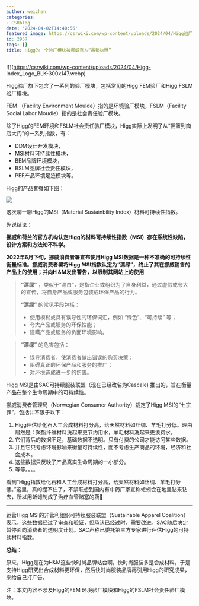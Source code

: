 ```yaml
---
author: weizhan
categories:
- CSRblog
date: '2024-04-02T14:40:56'
featured_image: https://csrwiki.com/wp-content/uploads/2024/04/Higg验厂套餐.webp
id: 2957
tags: []
title: Higg的一个验厂模块被挪威官方“吊销执照”
---
```


![](https://csrwiki.com/wp-content/uploads/2024/04/Higg-
Index_Logo_BLK-300x147.webp)

Higg验厂旗下包含了一系列的验厂模块，包括常见的Higg FEM验厂和Higg FSLM验厂模块。

FEM （Facility Environment Moulde）指的是环境验厂模块，FSLM（Facility Social Labor
Moudle）指的是社会责任验厂模块。

除了Higg的FEM环境和FSLM社会责任验厂模块，Higg实际上发明了从“摇篮到商店大门”的一系列指数，有：

  * DDM设计开发模块，
  * MSI材料可持续性模块，
  * BEM品牌环境模块，
  * BSLM品牌社会责任模块，
  * PEF产品环境足迹模块等。

Higg的产品套餐如下图：

![](https://csrwiki.com/wp-content/uploads/2024/04/Higg验厂套餐-1024x350.webp)

这次聊一聊Higg的MSI（Material Sustainbility Index）材料可持续性指数。

先说结论：

**挪威和荷兰的官方机构认定Higg的材料可持续性指数（MSI）存在系统性缺陷，设计方案和方法论不科学。**

**2022年6月下旬，挪威消费者署宣布使用Higg MSI数据是一种不准确的可持续性衡量标准。挪威消费者署将Higg
MSI指数认定为“漂绿”，终止了其在挪威销售的产品上的使用；并向H &M发出警告，以限制其网站上的使用**

> **“漂绿”** ，类似于“漂白”，是指企业或组织为了自身利益，通过虚假或夸大的宣传，将自身产品或服务包装成环保产品的行为。
>
> **“漂绿”** 的常见手段包括：
>
>   * 使用模糊或具有误导性的环保词汇，例如 “绿色”、“可持续” 等；
>   * 夸大产品或服务的环保性能；
>   * 隐瞒产品或服务的负面环境影响。
>

>
> **“漂绿”** 的危害包括：
>
>   * 误导消费者，使消费者做出错误的购买决策；
>   * 阻碍真正的环保产品和服务的推广；
>   * 对环境造成进一步的伤害。
>

Higg MSI是由SAC可持续服装联盟（现在已经改名为Cascale) 推出的，旨在衡量产品在整个生命周期中的可持续性。

挪威消费者管理局（Norwegian Consumer Authority）裁定了Higg MSI的“七宗罪”，包括并不限于以下：

  1. Higg评估给化石人工合成材料打分高，给天然材料如丝绸、羊毛打分低。理由居然是：聚酯纤维材料洗起来更节约用水，羊毛材料洗起来更浪费水。
  2. 它们背后的数据不足，基础数据不透明。只有付费的公司才能访问某些数据。
  3. 并且它只考虑环境影响来衡量可持续性，而不考虑生产商品的环境，经济和社会成本。
  4. 这些数据只反映了产品真实生命周期的一小部分。
  5. 等等。。。。

看到“Higg指数给化石和人工合成材料打分高，给天然材料如丝绸、羊毛打分低。”这里，真的绷不住了，不禁联想到国内有中药厂家宣称蚯蚓会在地里钻来钻去，所以用蚯蚓制成了治疗血管赌塞的药💊

* * *

运营Higg MSI的非营利组织可持续服装联盟（Sustainable Apparel
Coalition）表示，这些数据经过了审查和验证，但承认已经过时，需要改进。SAC随后决定暂停面向消费者的透明度计划。SAC声称已委托第三方专家进行评估Higg的可持续材料指数。

**总结：**

原来，Higg是在为H&M这些快时尚品牌站台啊，快时尚服装多是合成材料，于是支持Higg研究出合成材料更环保，然后快时尚服装品牌再引用Higg的研究成果，来给自己打广告。

注：本文内容不涉及Higg的FEM 环境验厂模块和Higg的FSLM社会责任验厂模块。

